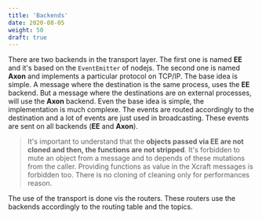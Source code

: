 ```yaml
---
title: 'Backends'
date: 2020-08-05
weight: 50
draft: true
---
```


There are two backends in the transport layer. The first one is named **EE** and
it's based on the `EventEmitter` of nodejs. The second one is named **Axon** and
implements a particular protocol on TCP/IP. The base idea is simple. A message
where the destination is the same process, uses the **EE** backend. But a
message where the destinations are on external processes, will use the **Axon**
backend. Even the base idea is simple, the implementation is much complexe. The
events are routed accordingly to the destination and a lot of events are just
used in broadcasting. These events are sent on all backends (**EE** and
**Axon**).

> It's important to understand that the **objects passed via EE are not cloned
> and then, the functions are not stripped**. It's forbidden to mute an object
> from a message and to depends of these mutations from the caller. Providing
> functions as value in the Xcraft messages is forbidden too. There is no
> cloning of cleaning only for performances reason.

The use of the transport is done vis the routers. These routers use the backends
accordingly to the routing table and the topics.
